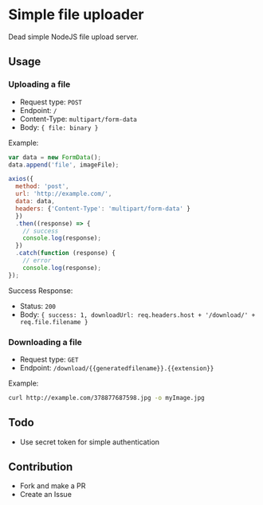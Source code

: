 # Simple file uploader

Dead simple NodeJS file upload server.

## Usage

### Uploading a file

- Request type: ```POST```
- Endpoint: ```/```
- Content-Type: ```multipart/form-data```
- Body: ```{ file: binary }```

Example:

```javascript
var data = new FormData();
data.append('file', imageFile);

axios({
  method: 'post',
  url: 'http://example.com/',
  data: data,
  headers: {'Content-Type': 'multipart/form-data' }
  })
  .then((response) => {
    // success
    console.log(response);
  })
  .catch(function (response) {
    // error
    console.log(response);
});
```

Success Response:

- Status: ```200```
- Body: ```{ success: 1, downloadUrl: req.headers.host + '/download/' + req.file.filename }```

### Downloading a file

- Request type: ```GET```
- Endpoint: ```/download/{{generatedfilename}}.{{extension}}```

Example:

```bash
curl http://example.com/378877687598.jpg -o myImage.jpg
```

## Todo

- Use secret token for simple authentication

## Contribution

- Fork and make a PR
- Create an Issue
